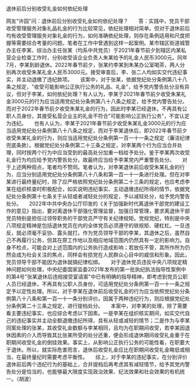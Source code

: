 退休前后分别收受礼金如何依纪处理

网友"许园"问：退休前后分别收受礼金如何依纪处理？　　答：实践中，党员干部收受管理服务对象礼品礼金的行为比较常见，依纪处理相对简单。但对于退休前后均有收受管理服务对象礼金的行为，如何准确依纪处理，则存在条例适用和尺度把握等需要综合考量的问题。笔者在工作中曾遇到这样一起案例。某市辖区街道城管办主任李某、综治办主任张某（均系中共党员）于2021年春节前夕到辖区内某私营企业检查工作时，分别收受该企业负责人朱某给予的礼金人民币3000元。同年7月，李某到龄退休。2022年春节前夕，张某约李某到朱某办公室喝茶，两人分别再次收受朱某礼金人民币3000元。接受审查后，李、张二人均如实交代违纪事实，并主动退缴了违纪款项。　　该案中，对于张某，依据党纪处分条例第八十八条之规定，"收受可能影响公正执行公务的礼品、礼金"，给予党内警告处分没有异议，但对于李某，如何依纪处理？有人认为，李某于2021年春节前夕收受朱某礼金3000元的行为应当适用党纪处分条例第八十八条之规定，给予党内警告处分。而对于2022年春节前夕收受朱某礼金的行为，因此时李某已经退休，不再具有公职人员身份，其接受私营企业主的礼金不符合"可能影响公正执行公务"，不宜认定为违纪。　　也有人认为，李某于2021年春节前夕收受朱某礼金3000元的行为应当适用党纪处分条例第八十八条之规定，而对于李某退休后，即2022年春节前夕收受朱某礼金的行为，则应当适用党纪处分条例第一百一十一条之规定（廉洁纪律兜底条款）。根据党纪处分条例第二十三条之规定，对李某两个行为应当合并处理，同时按两个行为中应当受到的最高处分加重一档给予处分。鉴于李某两次收受礼金行为均应给予党内警告处分，故最终应当给予李某党内严重警告处分。　　对于上述两种观点，笔者均不赞同。笔者认为，对李某退休前后收受朱某礼金的行为，应当分别适用党纪处分条例第八十八条和第一百一十一条进行处理。但在对李某进行最终量纪时，除了应严格依照党纪处分条例第二十三条的规定，也应考虑李某在组织核查时积极配合，如实说明违纪事实、主动退缴违纪所得的情节，依据党纪处分条例第十七条关于从轻或者减轻处分的规定，予以减轻处分，给予党内警告处分。　　2022年中共中央办公厅印发的《关于加强新时代离退休干部党的建设工作的意见》指出，要对离退休干部强化管理监督，加强日常管理，要求离退休干部党员特别是担任过领导职务的干部党员严守有关纪律规矩。党规党纪，特别是中央八项规定精神是包括退休党员在内的全体党员必须遵守的铁规矩、硬杠杠。一旦违反，就必须毫不妥协、露头就打。作为党员领导干部的李某，其退休之后，虽然自己不再履行公务，但其在原工作地以及相应地域范围内仍然具有一定的影响力。自身不检点，可能会对上述范围内的公务执行造成影响；若放任不管，其所作所为仍然会成为社会关注的焦点，同样会有损党在人民群众心目中的威信和形象。因此，党员领导干部不能因为退休就搞纪律松绑。　　对于退休党员违反中央八项规定精神问题如何处理，中央纪委国家监委2021年发布的第一批执纪执法指导性案例中的第4号"张某退休后违规接受宴请案"中已有明确的指导精神，即考虑到党员公职人员已经退休，不再具有公职人员身份，可适用党纪处分条例第一百一十一条之规定予以定性处理。所以，对于李某在退休前后收受礼金的行为应当依照党纪处分条例第八十八条和第一百一十一条分别评价。因属于两种违纪行为，则应根据党纪处分条例第二十三条之规定，进行提档处分。　　本案中，对李某的处理，除了需要看主要违纪事实，也应综合考虑以下因素。一是李某在组织核实期间，如实交代自己的违纪事实并主动全额退缴违纪所得，具有从轻或减轻的情节；二是作为与李某同案处理的张某，其收受礼金数额与李某相同，且均为在职期间收受，若李某因退休因素的介入而导致其比张某所受的处分还重，便会形成退休期间收受礼金重于在职期间收受礼金的倒挂效果。事实上，从影响公正执行公务的可能性看，在职要大于退休。所以，就实际危害而言，退休后收受礼金应比在职期间收受礼金略低或相当，在最终量纪时需要考虑平衡性。　　综上，对于李某的违纪事实，在分别评价退休前后两个违纪行为的基础上，合并提档后再考虑其有减轻情节，给予其党内警告处分是恰当的，也能够最大限度实现政治效果、纪法效果和社会效果的有机统一。（胡波）
